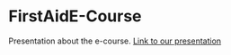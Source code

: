 # FirstAidE-Course
Presentation about the e-course.
[Link to our presentation](https://prezi.com/m/k1loyyzvdxys/open-share/?utm_source=prezi&utm_medium=email&utm_content=2001&utm_campaign=16803456&refcode=email00selligent000v0)
